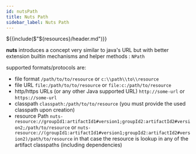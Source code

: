 ```yaml
---
id: nutsPath
title: Nuts Path
sidebar_label: Nuts Path
---
```

${{include($"${resources}/header.md")}}

**nuts** introduces a concept very similar to java's URL but with better extension builtin mechanisms and helper methods : ```NPath```

supported formats/protocols are:

* file format   ```/path/to/to/resource``` or ```c:\\path\\to\\resource```
* file URL ```file:/path/to/to/resource``` or ```file:c:/path/to/resource```
* http/https URLs (or any other Java supported URL) ```http://some-url``` or ```https://some-url```
* classpath ```classpath:/path/to/to/resource``` (you must provide the used classpath upon creation)
* resource Path ```nuts-resource://groupId1:artifactId1#version1;groupId2:artifactId2#version2;/path/to/resource``` or ```nuts-resource://(groupId1:artifactId1#version1;groupId2:artifactId2#version2)/path/to/resource``` in that case the resource is lookup in any of the artifact classpaths (including dependencies)  

